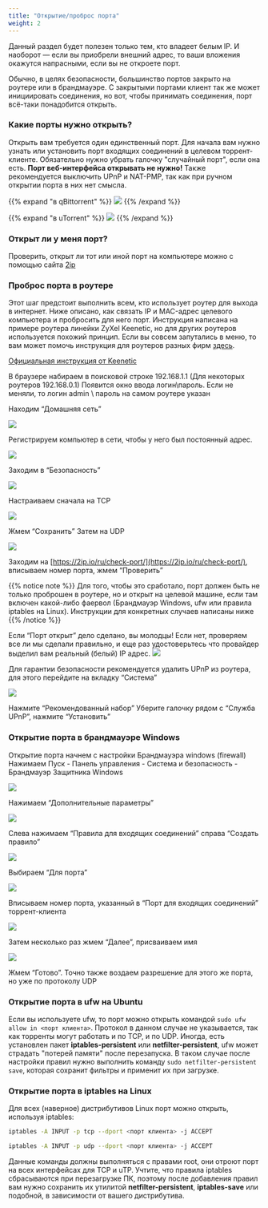 ```yaml
---
title: "Открытие/проброс порта"
weight: 2
---
```

Данный раздел будет полезен только тем, кто владеет белым IP. И наоборот — если вы приобрели внешний адрес, то ваши
вложения окажутся напрасными, если вы не откроете порт.

Обычно, в целях безопасности, большинство портов закрыто на роутере или в брандмауэре. С закрытыми портами клиент так же
может инициировать соединения, но вот, чтобы принимать соединения, порт всё-таки понадобится открыть.

### Какие порты нужно открыть?

Открыть вам требуется один единственный порт. Для начала вам нужно узнать или установить порт входящих соединений в
целевом торрент-клиенте. Обязательно нужно убрать галочку "случайный порт", если она есть. **Порт веб-интерфейса
открывать не нужно!** Также рекомендуется выключить UPnP и NAT-PMP, так как при ручном открытии порта в них нет смысла.

{{% expand "в qBittorrent" %}}
![](/images/network-config/port-forwarding/image9.png)
{{% /expand %}}

{{% expand "в uTorrent" %}}
![](/images/network-config/port-forwarding/image10.png)
{{% /expand %}}

### Открыт ли у меня порт?

Проверить, открыт ли тот или иной порт на компьютере можно с помощью сайта [2ip](https://2ip.io/ru/check-port/)

### Проброс порта в роутере

Этот шаг предстоит выполнить всем, кто использует роутер для выхода в интернет. Ниже описано, как связать IP и MAC-адрес
целевого компьютера и пробросить для него порт. Инструкция написана на примере роутера линейки ZyXel Keenetic, но для
других роутеров используется похожий принцип. Если вы совсем запутались в меню, то вам может помочь инструкция для
роутеров разных фирм [здесь](https://lumpics.ru/how-to-open-ports-on-router/).

[Официальная инструкция от Keenetic](https://help.keenetic.com/hc/ru/articles/360000360760-Переадресация-портов)

В браузере набираем в поисковой строке 192.168.1.1 (Для некоторых роутеров 192.168.0.1)
Появится окно ввода логин\пароль. Если не меняли, то логин admin \ пароль на самом роутере указан

Находим “Домашняя сеть”

![](/images/network-config/port-forwarding/image1.png)

Регистрируем компьютер в сети, чтобы у него был постоянный адрес.

![](/images/network-config/port-forwarding/image2.png)

Заходим в “Безопасность”

![](/images/network-config/port-forwarding/image3.png)

Настраиваем сначала на TCP

![](/images/network-config/port-forwarding/image5.png)

Жмем “Сохранить”
Затем на UDP

![](/images/network-config/port-forwarding/image7.png)

Заходим на [https://2ip.io/ru/check-port/](https://2ip.io/ru/check-port/), вписываем номер порта, жмем “Проверить”

{{% notice note %}}
Для того, чтобы это сработало, порт должен быть не только проброшен в роутере, но и открыт на целевой машине, если там
включен какой-либо фаервол (Брандмауэр Windows, ufw или правила iptables на Linux). Инструкции для конкретных случаев
написаны ниже
{{% /notice %}}
<!-- В notice не хотят прикрепляться ссылки вида {{< relref "#anchor" >}} -->

Если “Порт открыт” дело сделано, вы молодцы! Если нет, проверяем все ли мы сделали правильно, и еще раз удостоверьтесь
что провайдер выделил вам реальный (белый) IP адрес.
![](/images/network-config/port-forwarding/image15.png)

Для гарантии безопасности рекомендуется удалить UPnP из роутера, для этого перейдите на вкладку “Система”

![](/images/network-config/port-forwarding/image14.png)

Нажмите “Рекомендованный набор”
Уберите галочку рядом с “Служба UPnP”, нажмите “Установить”

### Открытие порта в брандмауэре Windows

Открытие порта начнем с настройки Брандмауэра windows (firewall)  
Нажимаем Пуск - Панель управления - Система и безопасность - Брандмауэр Защитника Windows

![](/images/network-config/port-forwarding/image6.png)

Нажимаем “Дополнительные параметры”

![](/images/network-config/port-forwarding/image13.png)

Слева нажимаем “Правила для входящих соединений” справа “Создать правило”

![](/images/network-config/port-forwarding/image12.png)

Выбираем “Для порта”

![](/images/network-config/port-forwarding/image8.png)

Вписываем номер порта, указанный в “Порт для входящих соединений” торрент-клиента

![](/images/network-config/port-forwarding/image4.png)

Затем несколько раз жмем “Далее”, присваиваем имя

![](/images/network-config/port-forwarding/image11.png)

Жмем “Готово”.
Точно также воздаем разрешение для этого же порта, но уже по протоколу UDP

### Открытие порта в ufw на Ubuntu

Если вы используете ufw, то порт можно открыть командой `sudo ufw allow in <порт клиента>`. Протокол в данном случае не
указывается, так как торренты могут работать и по TCP, и по UDP. Иногда, есть установлен пакет **iptables-persistent**
или
**netfilter-persistent**, ufw может страдать "потерей памяти" после перезапуска. В таком случае после настройки правил
нужно
выполнить команду `sudo netfilter-persistent save`, которая сохранит фильтры и применит их при загрузке.

### Открытие порта в iptables на Linux

Для всех (наверное) дистрибутивов Linux порт можно открыть, используя iptables:

```bash
iptables -A INPUT -p tcp --dport <порт клиента> -j ACCEPT

iptables -A INPUT -p udp --dport <порт клиента> -j ACCEPT
```

Данные команды должны выполняться с правами root, они отроют порт на всех интерфейсах для TCP и uTP. Учтите, что правила
iptables сбрасываются при перезагрузке ПК, поэтому после добавления правил вам нужно сохранить их утилитой
**netfilter-persistent**, **iptables-save** или подобной, в зависимости от вашего дистрибутива.
